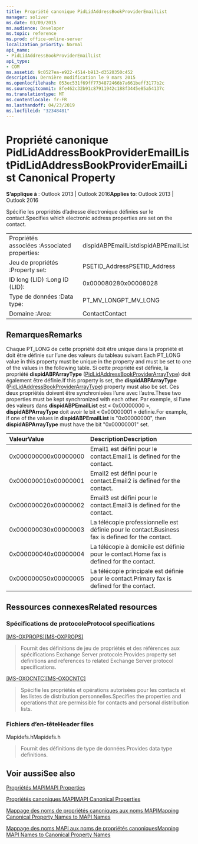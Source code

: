 ```yaml
---
title: Propriété canonique PidLidAddressBookProviderEmailList
manager: soliver
ms.date: 03/09/2015
ms.audience: Developer
ms.topic: reference
ms.prod: office-online-server
localization_priority: Normal
api_name:
- PidLidAddressBookProviderEmailList
api_type:
- COM
ms.assetid: 9c0527ea-e922-4514-b913-d3520350c452
description: Dernière modification le 9 mars 2015
ms.openlocfilehash: 053ec531f69ff7734872466b7a661beff3177b2c
ms.sourcegitcommit: 8fe462c32b91c87911942c188f3445e85a54137c
ms.translationtype: MT
ms.contentlocale: fr-FR
ms.lasthandoff: 04/23/2019
ms.locfileid: "32348481"
---
```

# <a name="pidlidaddressbookprovideremaillist-canonical-property"></a><span data-ttu-id="462aa-103">Propriété canonique PidLidAddressBookProviderEmailList</span><span class="sxs-lookup"><span data-stu-id="462aa-103">PidLidAddressBookProviderEmailList Canonical Property</span></span>

  
  
<span data-ttu-id="462aa-104">**S’applique à** : Outlook 2013 | Outlook 2016</span><span class="sxs-lookup"><span data-stu-id="462aa-104">**Applies to**: Outlook 2013 | Outlook 2016</span></span> 
  
<span data-ttu-id="462aa-105">Spécifie les propriétés d’adresse électronique définies sur le contact.</span><span class="sxs-lookup"><span data-stu-id="462aa-105">Specifies which electronic address properties are set on the contact.</span></span> 
  
|||
|:-----|:-----|
|<span data-ttu-id="462aa-106">Propriétés associées :</span><span class="sxs-lookup"><span data-stu-id="462aa-106">Associated properties:</span></span>  <br/> |<span data-ttu-id="462aa-107">dispidABPEmailList</span><span class="sxs-lookup"><span data-stu-id="462aa-107">dispidABPEmailList</span></span>  <br/> |
|<span data-ttu-id="462aa-108">Jeu de propriétés :</span><span class="sxs-lookup"><span data-stu-id="462aa-108">Property set:</span></span>  <br/> |<span data-ttu-id="462aa-109">PSETID_Address</span><span class="sxs-lookup"><span data-stu-id="462aa-109">PSETID_Address</span></span>  <br/> |
|<span data-ttu-id="462aa-110">ID long (LID) :</span><span class="sxs-lookup"><span data-stu-id="462aa-110">Long ID (LID):</span></span>  <br/> |<span data-ttu-id="462aa-111">0x00008028</span><span class="sxs-lookup"><span data-stu-id="462aa-111">0x00008028</span></span>  <br/> |
|<span data-ttu-id="462aa-112">Type de données :</span><span class="sxs-lookup"><span data-stu-id="462aa-112">Data type:</span></span>  <br/> |<span data-ttu-id="462aa-113">PT_MV_LONG</span><span class="sxs-lookup"><span data-stu-id="462aa-113">PT_MV_LONG</span></span>  <br/> |
|<span data-ttu-id="462aa-114">Domaine :</span><span class="sxs-lookup"><span data-stu-id="462aa-114">Area:</span></span>  <br/> |<span data-ttu-id="462aa-115">Contact</span><span class="sxs-lookup"><span data-stu-id="462aa-115">Contact</span></span>  <br/> |
   
## <a name="remarks"></a><span data-ttu-id="462aa-116">Remarques</span><span class="sxs-lookup"><span data-stu-id="462aa-116">Remarks</span></span>

<span data-ttu-id="462aa-117">Chaque PT_LONG de cette propriété doit être unique dans la propriété et doit être définie sur l’une des valeurs du tableau suivant.</span><span class="sxs-lookup"><span data-stu-id="462aa-117">Each PT_LONG value in this property must be unique in the property and must be set to one of the values in the following table.</span></span> <span data-ttu-id="462aa-118">Si cette propriété est définie, la propriété **dispidABPArrayType** ([PidLidAddressBookProviderArrayType](pidlidaddressbookproviderarraytype-canonical-property.md)) doit également être définie.</span><span class="sxs-lookup"><span data-stu-id="462aa-118">If this property is set, the **dispidABPArrayType** ([PidLidAddressBookProviderArrayType](pidlidaddressbookproviderarraytype-canonical-property.md)) property must also be set.</span></span> <span data-ttu-id="462aa-119">Ces deux propriétés doivent être synchronisées l’une avec l’autre.</span><span class="sxs-lookup"><span data-stu-id="462aa-119">These two properties must be kept synchronized with each other.</span></span> <span data-ttu-id="462aa-120">Par exemple, si l’une des valeurs dans **dispidABPEmailList** est « 0x00000000 », **dispidABPArrayType** doit avoir le bit « 0x00000001 » définie.</span><span class="sxs-lookup"><span data-stu-id="462aa-120">For example, if one of the values in **dispidABPEmailList** is "0x00000000", then **dispidABPArrayType** must have the bit "0x00000001" set.</span></span> 
  
|<span data-ttu-id="462aa-121">**Valeur**</span><span class="sxs-lookup"><span data-stu-id="462aa-121">**Value**</span></span>|<span data-ttu-id="462aa-122">**Description**</span><span class="sxs-lookup"><span data-stu-id="462aa-122">**Description**</span></span>|
|:-----|:-----|
|<span data-ttu-id="462aa-123">0x00000000</span><span class="sxs-lookup"><span data-stu-id="462aa-123">0x00000000</span></span>  <br/> |<span data-ttu-id="462aa-124">Email1 est défini pour le contact.</span><span class="sxs-lookup"><span data-stu-id="462aa-124">Email1 is defined for the contact.</span></span>  <br/> |
|<span data-ttu-id="462aa-125">0x00000001</span><span class="sxs-lookup"><span data-stu-id="462aa-125">0x00000001</span></span>  <br/> |<span data-ttu-id="462aa-126">Email2 est défini pour le contact.</span><span class="sxs-lookup"><span data-stu-id="462aa-126">Email2 is defined for the contact.</span></span>  <br/> |
|<span data-ttu-id="462aa-127">0x00000002</span><span class="sxs-lookup"><span data-stu-id="462aa-127">0x00000002</span></span>  <br/> |<span data-ttu-id="462aa-128">Email3 est défini pour le contact.</span><span class="sxs-lookup"><span data-stu-id="462aa-128">Email3 is defined for the contact.</span></span>  <br/> |
|<span data-ttu-id="462aa-129">0x00000003</span><span class="sxs-lookup"><span data-stu-id="462aa-129">0x00000003</span></span>  <br/> |<span data-ttu-id="462aa-130">La télécopie professionnelle est définie pour le contact.</span><span class="sxs-lookup"><span data-stu-id="462aa-130">Business fax is defined for the contact.</span></span>  <br/> |
|<span data-ttu-id="462aa-131">0x00000004</span><span class="sxs-lookup"><span data-stu-id="462aa-131">0x00000004</span></span>  <br/> |<span data-ttu-id="462aa-132">La télécopie à domicile est définie pour le contact.</span><span class="sxs-lookup"><span data-stu-id="462aa-132">Home fax is defined for the contact.</span></span>  <br/> |
|<span data-ttu-id="462aa-133">0x00000005</span><span class="sxs-lookup"><span data-stu-id="462aa-133">0x00000005</span></span>  <br/> |<span data-ttu-id="462aa-134">La télécopie principale est définie pour le contact.</span><span class="sxs-lookup"><span data-stu-id="462aa-134">Primary fax is defined for the contact.</span></span>  <br/> |
   
## <a name="related-resources"></a><span data-ttu-id="462aa-135">Ressources connexes</span><span class="sxs-lookup"><span data-stu-id="462aa-135">Related resources</span></span>

### <a name="protocol-specifications"></a><span data-ttu-id="462aa-136">Spécifications de protocole</span><span class="sxs-lookup"><span data-stu-id="462aa-136">Protocol specifications</span></span>

<span data-ttu-id="462aa-137">[[MS-OXPROPS]](https://msdn.microsoft.com/library/f6ab1613-aefe-447d-a49c-18217230b148%28Office.15%29.aspx)</span><span class="sxs-lookup"><span data-stu-id="462aa-137">[[MS-OXPROPS]](https://msdn.microsoft.com/library/f6ab1613-aefe-447d-a49c-18217230b148%28Office.15%29.aspx)</span></span>
  
> <span data-ttu-id="462aa-138">Fournit des définitions de jeu de propriétés et des références aux spécifications Exchange Server protocole.</span><span class="sxs-lookup"><span data-stu-id="462aa-138">Provides property set definitions and references to related Exchange Server protocol specifications.</span></span>
    
<span data-ttu-id="462aa-139">[[MS-OXOCNTC]](https://msdn.microsoft.com/library/9b636532-9150-4836-9635-9c9b756c9ccf%28Office.15%29.aspx)</span><span class="sxs-lookup"><span data-stu-id="462aa-139">[[MS-OXOCNTC]](https://msdn.microsoft.com/library/9b636532-9150-4836-9635-9c9b756c9ccf%28Office.15%29.aspx)</span></span>
  
> <span data-ttu-id="462aa-140">Spécifie les propriétés et opérations autorisées pour les contacts et les listes de distribution personnelles.</span><span class="sxs-lookup"><span data-stu-id="462aa-140">Specifies the properties and operations that are permissible for contacts and personal distribution lists.</span></span>
    
### <a name="header-files"></a><span data-ttu-id="462aa-141">Fichiers d’en-tête</span><span class="sxs-lookup"><span data-stu-id="462aa-141">Header files</span></span>

<span data-ttu-id="462aa-142">Mapidefs.h</span><span class="sxs-lookup"><span data-stu-id="462aa-142">Mapidefs.h</span></span>
  
> <span data-ttu-id="462aa-143">Fournit des définitions de type de données.</span><span class="sxs-lookup"><span data-stu-id="462aa-143">Provides data type definitions.</span></span>
    
## <a name="see-also"></a><span data-ttu-id="462aa-144">Voir aussi</span><span class="sxs-lookup"><span data-stu-id="462aa-144">See also</span></span>



[<span data-ttu-id="462aa-145">Propriétés MAPI</span><span class="sxs-lookup"><span data-stu-id="462aa-145">MAPI Properties</span></span>](mapi-properties.md)
  
[<span data-ttu-id="462aa-146">Propriétés canoniques MAPI</span><span class="sxs-lookup"><span data-stu-id="462aa-146">MAPI Canonical Properties</span></span>](mapi-canonical-properties.md)
  
[<span data-ttu-id="462aa-147">Mappage des noms de propriétés canoniques aux noms MAPI</span><span class="sxs-lookup"><span data-stu-id="462aa-147">Mapping Canonical Property Names to MAPI Names</span></span>](mapping-canonical-property-names-to-mapi-names.md)
  
[<span data-ttu-id="462aa-148">Mappage des noms MAPI aux noms de propriétés canoniques</span><span class="sxs-lookup"><span data-stu-id="462aa-148">Mapping MAPI Names to Canonical Property Names</span></span>](mapping-mapi-names-to-canonical-property-names.md)

